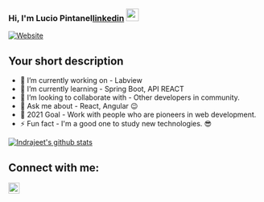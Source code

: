 ### Hi, I'm Lucio Pintanel[linkedin] <img src="https://media.giphy.com/media/hvRJCLFzcasrR4ia7z/giphy.gif" width="25px">
[![Website](https://img.shields.io/badge/Text-Text-green?style=flat-square)](https://google.com)

## Your short description
- 🔭 I’m currently working on - Labview
- 🌱 I’m currently learning - Spring Boot, API REACT
- 👯 I’m looking to collaborate with - Other developers in community.
- 💬 Ask me about - React, Angular 😉
- 🥅 2021 Goal - Work with people who are pioneers in web development.
- ⚡ Fun fact - I'm a good one to study new technologies. 😎

<!-- lucioPintanel means username in below README.md -->
<!-- Also feel free to update second URL to any URL -->
[![Indrajeet's github stats](https://github-readme-stats.vercel.app/api?username=lucioPintanel&count_private=true&include_all_commits=true&theme=radical)](https://google.com)

## Connect with me:
<!-- [<img align="left" alt="codeSTACKr.com" width="22px" src="https://raw.githubusercontent.com/iconic/open-iconic/master/svg/globe.svg" />][website] -->
<!-- [<img align="left" alt="codeSTACKr | Twitter" width="22px" src="https://cdn.jsdelivr.net/npm/simple-icons@v3/icons/twitter.svg" />][twitter] -->
[<img align="left" alt="codeSTACKr | LinkedIn" width="22px" src="https://cdn.jsdelivr.net/npm/simple-icons@v3/icons/linkedin.svg" />][linkedin]
<br />

<!-- Optional if you have blogs -->
<!-- ## Latest blog posts: -->
<!-- BLOG-POST-LIST:START -->
<!-- BLOG-POST-LIST:END -->

<!-- This section you create this variables that are used above -->
<!-- [website]: https://google.com -->
<!-- [twitter]: https://twitter.com/indrajeet_nikam -->
[linkedin]: https://www.linkedin.com/in/lucio-pintanel
